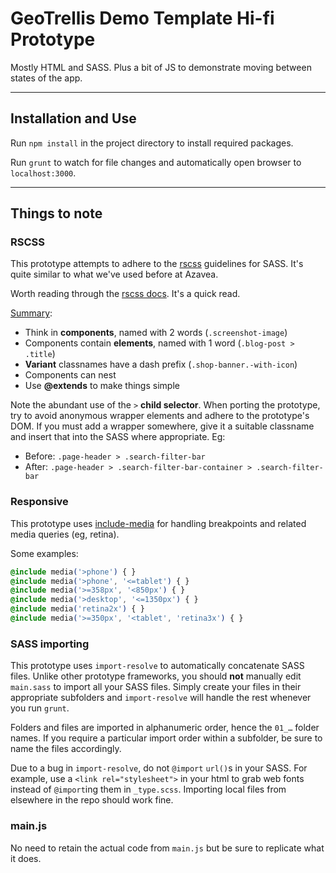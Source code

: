 # GeoTrellis Demo Template Hi-fi Prototype
Mostly HTML and SASS. Plus a bit of JS to demonstrate moving between states of
the app.

---

## Installation and Use
Run `npm install` in the project directory to install required packages.

Run `grunt` to watch for file changes and automatically open browser to
`localhost:3000`.

---

## Things to note

### RSCSS
This prototype attempts to adhere to the [rscss](http://rscss.io/) guidelines
for SASS. It's quite similar to what we've used before at Azavea.

Worth reading through the [rscss docs](http://rscss.io/). It's a quick read.

[Summary](http://rscss.io/summary.html):

- Think in **components**, named with 2 words (`.screenshot-image`)
- Components contain **elements**, named with 1 word (`.blog-post > .title`)
- **Variant** classnames have a dash prefix (`.shop-banner.-with-icon`)
- Components can nest
- Use **@extends** to make things simple

Note the abundant use of the `>` **child selector**. When porting the prototype,
try to avoid anonymous wrapper elements and adhere to the prototype's DOM.
If you must add a wrapper somewhere, give it a suitable classname and insert
that into the SASS where appropriate. Eg:

- Before: `.page-header > .search-filter-bar`
- After: `.page-header > .search-filter-bar-container > .search-filter-bar`

### Responsive

This prototype uses [include-media](http://include-media.com/) for handling
breakpoints and related media queries (eg, retina).

Some examples:

```css
@include media('>phone') { }
@include media('>phone', '<=tablet') { }
@include media('>=358px', '<850px') { }
@include media('>desktop', '<=1350px') { }
@include media('retina2x') { }
@include media('>=350px', '<tablet', 'retina3x') { }
```

### SASS importing

This prototype uses `import-resolve` to automatically concatenate SASS files.
Unlike other prototype frameworks, you should **not** manually edit `main.sass`
to import all your SASS files. Simply create your files in their appropriate
subfolders and `import-resolve` will handle the rest whenever you run `grunt`.

Folders and files are imported in alphanumeric order, hence the `01_…` folder
names. If you require a particular import order within a subfolder, be sure to
name the files accordingly.

Due to a bug in `import-resolve`, do not `@import` `url()`s in your SASS.
For example, use a `<link rel="stylesheet">` in your html to grab web
fonts instead of `@import`ing them in `_type.scss`. Importing local files
from elsewhere in the repo should work fine.


### main.js

No need to retain the actual code from `main.js` but be sure to replicate
what it does.
